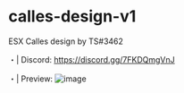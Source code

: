 # calles-design-v1

ESX Calles design by TS#3462

・| Discord: https://discord.gg/7FKDQmgVnJ

・| Preview:
![image](https://user-images.githubusercontent.com/103532607/176037892-a438d327-4533-42a3-a6e4-e49d36a081ce.png)

